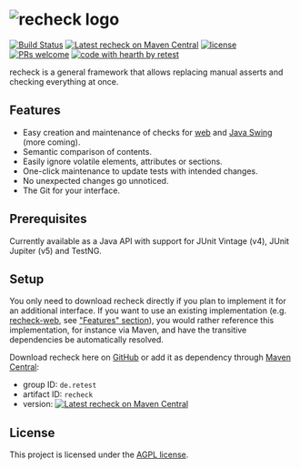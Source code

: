 # ![recheck logo](https://user-images.githubusercontent.com/1871610/41766965-b69d46a2-7608-11e8-97b4-c6b0f047d455.png)

[![Build Status](https://travis-ci.com/retest/recheck.svg?branch=master)](https://travis-ci.com/retest/recheck)
[![Latest recheck on Maven Central](https://maven-badges.herokuapp.com/maven-central/de.retest/recheck/badge.svg?style=flat)](https://mvnrepository.com/artifact/de.retest/recheck)
[![license](https://img.shields.io/badge/license-AGPL-brightgreen.svg)](https://github.com/retest/recheck/blob/master/LICENSE)
[![PRs welcome](https://img.shields.io/badge/PRs-welcome-ff69b4.svg)](https://github.com/retest/recheck/issues?q=is%3Aissue+is%3Aopen+label%3A%22help+wanted%22)
[![code with hearth by retest](https://img.shields.io/badge/%3C%2F%3E%20with%20%E2%99%A5%20by-retest-C1D82F.svg)](https://retest.de/en/)

recheck is a general framework that allows replacing manual asserts and checking everything at once.


## Features

* Easy creation and maintenance of checks for [web](https://github.com/retest/recheck-web/) and [Java Swing](http://retest.org/) (more coming).
* Semantic comparison of contents.
* Easily ignore volatile elements, attributes or sections.
* One-click maintenance to update tests with intended changes.
* No unexpected changes go unnoticed.
* The Git for your interface.


## Prerequisites

Currently available as a Java API with support for JUnit Vintage (v4), JUnit Jupiter (v5) and TestNG.

## Setup

You only need to download recheck directly if you plan to implement it for an additional interface. If you want to use an existing implementation (e.g. [recheck-web](https://github.com/retest/recheck-web/), see ["Features" section](#features)), you would rather reference this implementation, for instance via Maven, and have the transitive dependencies be automatically resolved.

Download recheck here on [GitHub](https://https://github.com/retest/recheck/releases) or add it as dependency through [Maven Central](https://search.maven.org/search?q=g:de.retest%20a:recheck):

* group ID: `de.retest`
* artifact ID: `recheck`
* version: [![Latest recheck on Maven Central](https://maven-badges.herokuapp.com/maven-central/de.retest/recheck/badge.svg?style=flat)](https://mvnrepository.com/artifact/de.retest/recheck)

## License

This project is licensed under the [AGPL license](LICENSE).
